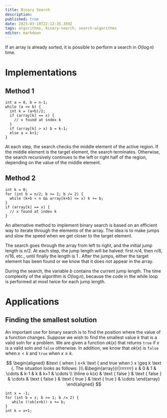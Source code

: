 ```yaml
---
title: Binary Search
description: 
published: true
date: 2023-03-18T22:12:35.359Z
tags: algorithms, binary-search, search-algorithms
editor: markdown
---
```


If an array is already sorted, it is possible to perform a search in $O(\log n)$ time. 

# Implementations
## Method 1
```
int a = 0, b = n-1;
while (a <= b) {
  int k = (a+b)/2;
  if (array[k] == x) {
    // x found at index k
  }
  if (array[k] > x) b = k-1;
  else a = k+1;
}
```

At each step, the search checks the middle element of the active region. If the middle element is the target element, the search terminates. Otherwise, the search recursively continues to the left or right half of the region, depending on the value of the middle element.

## Method 2
```
int k = 0;
for (int b = n/2; b >= 1; b /= 2) {
  while (k+b < n && array[k+b] <= x) k += b;
}
if (array[k] == x) {
  // x found at index k
}
```

An alternative method to implement binary search is based on an efficient way to iterate through the elements of the array. The idea is to make jumps and slow the speed when we get closer to the target element.

The search goes through the array from left to right, and the initial jump length is $n / 2$. At each step, the jump length will be halved: first $n / 4$, then $n / 8$, $n / 16$, etc., until finally the length is 1 . After the jumps, either the target element has been found or we know that it does not appear in the array.

During the search, the variable $b$ contains the current jump length. The time complexity of the algorithm is $O(\log n)$, because the code in the while loop is performed at most twice for each jump length.

# Applications
## Finding the smallest solution
An important use for binary search is to find the position where the value of a function changes. Suppose we wish to find the smallest value $k$ that is a valid soln for a problem. We are given a function $ok(x)$ that returns `true` if $x$ is a valid soln and `false` otherwise. In addition, we know that $ok(x)$ is `false` when $x \lt k$ and `true` when $x \geq k$.

$$
\begin{aligned}
&\text { when } x<k \text { and true when } x \geq k \text {. The situation looks as follows: }\\
&\begin{array}{r|rrrrrrr}
x & 0 & 1 & \cdots & k-1 & k & k+1 & \cdots \\
\hline o k(x) & \text { false } & \text { false } & \cdots & \text { false } & \text { true } & \text { true } & \cdots
\end{array}
\end{aligned}
$$

```
int x = -1;
for (int b = z; b >= 1; b /= 2) {
   while (!ok(x+b)) x += b;
}
int k = x+1;
```


